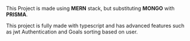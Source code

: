 This Project is made using **MERN** stack, but substituting **MONGO** with **PRISMA**.

This project is fully made with typescript and has advanced features such as jwt Authentication and Goals sorting based on user.

